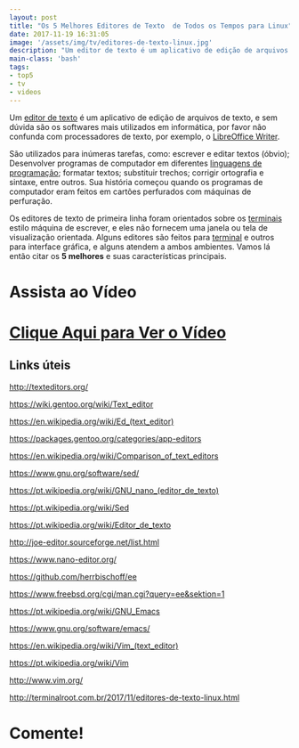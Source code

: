 ```yaml
---
layout: post
title: "Os 5 Melhores Editores de Texto  de Todos os Tempos para Linux"
date: 2017-11-19 16:31:05
image: '/assets/img/tv/editores-de-texto-linux.jpg'
description: "Um editor de texto é um aplicativo de edição de arquivos de texto, e sem dúvida são os softwares mais utilizados em informática."
main-class: 'bash'
tags:
- top5
- tv
- videos
---
```


Um [editor de texto](http://texteditors.org/) é um aplicativo de edição de arquivos de texto, e sem dúvida são os softwares mais utilizados em informática, por favor não confunda com processadores de texto, por exemplo, o [LibreOffice Writer](http://www.terminalroot.com.br/2016/10/aprenda-usar-o-libreoffice.html). 

São utilizados para inúmeras tarefas, como: escrever e editar textos (óbvio); Desenvolver programas de computador em diferentes [linguagens de programação](http://terminalroot.com.br/2016/10/blog-linux-ola-mundo-9-linguagens.html); formatar textos; substituir trechos; corrigir ortografia e sintaxe, entre outros. Sua história começou quando os programas de computador eram feitos em cartões perfurados com máquinas de perfuração. 

Os editores de texto de primeira linha foram orientados sobre os [terminais](http://terminalroot.com.br/tags/#terminal) estilo máquina de escrever, e eles não fornecem uma janela ou tela de visualização orientada. Alguns editores são feitos para [terminal](http://terminalroot.com.br/tags/#terminal) e outros para interface gráfica, e alguns atendem a ambos ambientes. Vamos lá então citar os __5 melhores__ e suas características principais.

# Assista ao Vídeo

# [Clique Aqui para Ver o Vídeo](https://www.youtube.com/watch?v=mmIycP6egqQ)


## Links úteis

<http://texteditors.org/>

<https://wiki.gentoo.org/wiki/Text_editor>

<https://en.wikipedia.org/wiki/Ed_(text_editor)>

<https://packages.gentoo.org/categories/app-editors>

<https://en.wikipedia.org/wiki/Comparison_of_text_editors>

<https://www.gnu.org/software/sed/>

<https://pt.wikipedia.org/wiki/GNU_nano_(editor_de_texto)>

<https://pt.wikipedia.org/wiki/Sed>

<https://pt.wikipedia.org/wiki/Editor_de_texto>

<http://joe-editor.sourceforge.net/list.html>

<https://www.nano-editor.org/>

<https://github.com/herrbischoff/ee>

<https://www.freebsd.org/cgi/man.cgi?query=ee&sektion=1>

<https://pt.wikipedia.org/wiki/GNU_Emacs>

<https://www.gnu.org/software/emacs/>

<https://en.wikipedia.org/wiki/Vim_(text_editor)>

<https://pt.wikipedia.org/wiki/Vim>

<http://www.vim.org/>

<http://terminalroot.com.br/2017/11/editores-de-texto-linux.html>

# Comente!


<script async src="https://pagead2.googlesyndication.com/pagead/js/adsbygoogle.js"></script>

<!-- Informat -->
<ins class="adsbygoogle"
 style="display:block"
 data-ad-client="ca-pub-2838251107855362"
 data-ad-slot="2327980059"
 data-ad-format="auto"
 data-full-width-responsive="true"></ins>

<script>
(adsbygoogle = window.adsbygoogle || []).push({});
</script>

